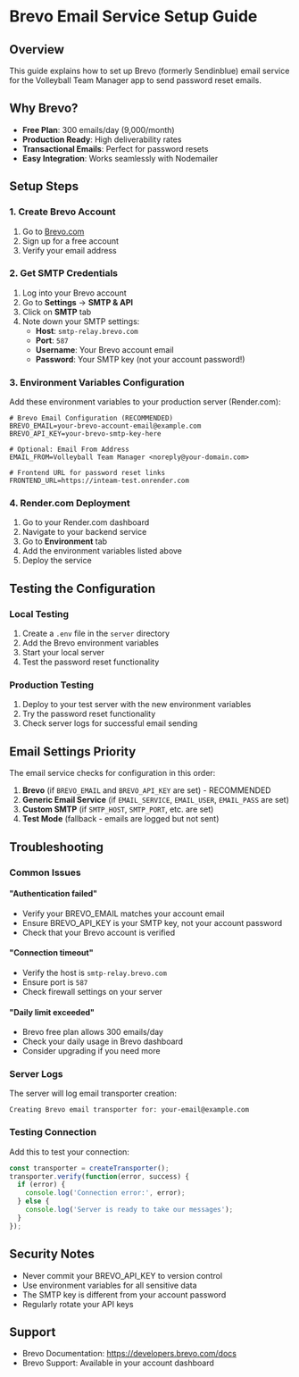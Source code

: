# Brevo Email Service Setup Guide

## Overview
This guide explains how to set up Brevo (formerly Sendinblue) email service for the Volleyball Team Manager app to send password reset emails.

## Why Brevo?
- **Free Plan**: 300 emails/day (9,000/month)
- **Production Ready**: High deliverability rates
- **Transactional Emails**: Perfect for password resets
- **Easy Integration**: Works seamlessly with Nodemailer

## Setup Steps

### 1. Create Brevo Account
1. Go to [Brevo.com](https://www.brevo.com)
2. Sign up for a free account
3. Verify your email address

### 2. Get SMTP Credentials
1. Log into your Brevo account
2. Go to **Settings** → **SMTP & API**
3. Click on **SMTP** tab
4. Note down your SMTP settings:
   - **Host**: `smtp-relay.brevo.com`
   - **Port**: `587`
   - **Username**: Your Brevo account email
   - **Password**: Your SMTP key (not your account password!)

### 3. Environment Variables Configuration

Add these environment variables to your production server (Render.com):

```env
# Brevo Email Configuration (RECOMMENDED)
BREVO_EMAIL=your-brevo-account-email@example.com
BREVO_API_KEY=your-brevo-smtp-key-here

# Optional: Email From Address
EMAIL_FROM=Volleyball Team Manager <noreply@your-domain.com>

# Frontend URL for password reset links
FRONTEND_URL=https://inteam-test.onrender.com
```

### 4. Render.com Deployment
1. Go to your Render.com dashboard
2. Navigate to your backend service
3. Go to **Environment** tab
4. Add the environment variables listed above
5. Deploy the service

## Testing the Configuration

### Local Testing
1. Create a `.env` file in the `server` directory
2. Add the Brevo environment variables
3. Start your local server
4. Test the password reset functionality

### Production Testing
1. Deploy to your test server with the new environment variables
2. Try the password reset functionality
3. Check server logs for successful email sending

## Email Settings Priority

The email service checks for configuration in this order:

1. **Brevo** (if `BREVO_EMAIL` and `BREVO_API_KEY` are set) - RECOMMENDED
2. **Generic Email Service** (if `EMAIL_SERVICE`, `EMAIL_USER`, `EMAIL_PASS` are set)
3. **Custom SMTP** (if `SMTP_HOST`, `SMTP_PORT`, etc. are set)
4. **Test Mode** (fallback - emails are logged but not sent)

## Troubleshooting

### Common Issues

#### "Authentication failed"
- Verify your BREVO_EMAIL matches your account email
- Ensure BREVO_API_KEY is your SMTP key, not your account password
- Check that your Brevo account is verified

#### "Connection timeout"
- Verify the host is `smtp-relay.brevo.com`
- Ensure port is `587`
- Check firewall settings on your server

#### "Daily limit exceeded"
- Brevo free plan allows 300 emails/day
- Check your daily usage in Brevo dashboard
- Consider upgrading if you need more

### Server Logs
The server will log email transporter creation:
```
Creating Brevo email transporter for: your-email@example.com
```

### Testing Connection
Add this to test your connection:
```javascript
const transporter = createTransporter();
transporter.verify(function(error, success) {
  if (error) {
    console.log('Connection error:', error);
  } else {
    console.log('Server is ready to take our messages');
  }
});
```

## Security Notes
- Never commit your BREVO_API_KEY to version control
- Use environment variables for all sensitive data
- The SMTP key is different from your account password
- Regularly rotate your API keys

## Support
- Brevo Documentation: https://developers.brevo.com/docs
- Brevo Support: Available in your account dashboard